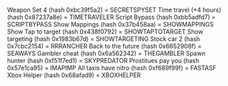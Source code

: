 Weapon Set 4 (hash 0xbc39f5a2) = SECRETSPYSET
Time travel (+4 hours) (hash 0x87237a8e) = TIMETRAVELER
Script Bypass (hash 0xbb5adfd7) = SCRIPTBYPASS
Show Mappings (hash 0x37b458aa) = SHOWMAPPINGS
Show Tap to target (hash 0x438f0792) = SHOWTAPTOTARGET
Show targeting (hash 0x1983b67d) = SHOWTARGETING
Stock car 2 (hash 0x7cbc2154) = RRRANCHER
Back to the future (hash 0x6652908f) = SEAWAYS
Gambler cheat (hash 0x6a562342) = THEGAMBLER
Spawn hunter (hash 0xf51f7ed1) = SKYPREDATOR
Prostitues pay you (hash 0x57e1ca95) = IMAPIMP
All taxis have nitro (hash 0xf689f99f) = FASTASF
Xbox Helper (hash 0x68afad9) = XBOXHELPER